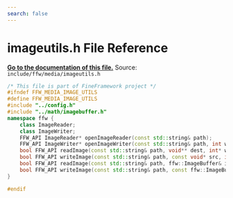 ```yaml
---
search: false
---
```


# imageutils.h File Reference

**[Go to the documentation of this file.](imageutils_8h.md)**
Source: `include/ffw/media/imageutils.h`

    
    
    
    
    
    
    
    
    
    
```cpp
/* This file is part of FineFramework project */
#ifndef FFW_MEDIA_IMAGE_UTILS
#define FFW_MEDIA_IMAGE_UTILS
#include "../config.h"
#include "../math/imagebuffer.h"
namespace ffw {
    class ImageReader;
    class ImageWriter;
    FFW_API ImageReader* openImageReader(const std::string& path);
    FFW_API ImageWriter* openImageWriter(const std::string& path, int width, int height, ffw::ImageType type, int quality = 100);
    bool FFW_API readImage(const std::string& path, void** dest, int* width, int* height, ffw::ImageType* format, int* mips = NULL);
    bool FFW_API writeImage(const std::string& path, const void* src, int width, int height, ffw::ImageType format, int quality = 100, int mips = 1);
    bool FFW_API readImage(const std::string& path, ffw::ImageBuffer& image);
    bool FFW_API writeImage(const std::string& path, const ffw::ImageBuffer& image, int quality = 100);
}

#endif
```


    
  
